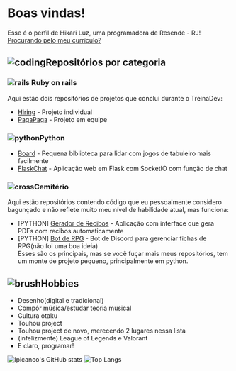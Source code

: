 # Boas vindas!
Esse é o perfil de Hikari Luz, uma programadora de Resende - RJ!\
[Procurando pelo meu currículo?](https://docs.google.com/presentation/d/1dyOUWe0du0mHcQZ3P3D9IBdBnJUlMm5ojJzcO5F-NvU)

## ![coding](https://cdn2.iconfinder.com/data/icons/artificial-intelligence-52/48/bl_1642_Data_development_programming_coding_magnifier-32.png)Repositórios por categoria
### ![rails](https://cdn3.iconfinder.com/data/icons/popular-services-brands-vol-2/512/ruby-on-rails-16.png) Ruby on rails
Aqui estão dois repositórios de projetos que concluí durante o TreinaDev:

- [Hiring](https://github.com/Hikari-desuyoo/td7-projeto-final) - Projeto individual
- [PagaPaga](https://github.com/TreinaDev/pagamentos-alpha) - Projeto em equipe

### ![python](https://cdn4.iconfinder.com/data/icons/logos-and-brands/512/267_Python_logo-16.png)Python
- [Board](https://github.com/Hikari-desuyoo/board) - Pequena biblioteca para lidar com jogos de tabuleiro mais facilmente
- [FlaskChat](https://github.com/Hikari-desuyoo/Flask-chat) - Aplicação web em Flask com SocketIO com função de chat

### ![cross](https://cdn3.iconfinder.com/data/icons/materia-flat-halloween-free/24/039_003_tomb_halloween_grave_cross-16.png)Cemitério
Aqui estão repositórios contendo código que eu pessoalmente considero bagunçado e não reflete muito meu nível de habilidade atual, mas funciona:
- [PYTHON] [Gerador de Recibos](https://github.com/Hikari-desuyoo/Gerador-de-recibos) - Aplicação com interface que gera PDFs com recibos automaticamente
- [PYTHON] [Bot de RPG](https://github.com/Hikari-desuyoo/discord-rpg) - Bot de Discord para gerenciar fichas de RPG(não foi uma boa ideia)\
Esses são os principais, mas se você fuçar mais meus repositórios, tem um monte de projeto pequeno, principalmente em python.

## ![brush](https://cdn4.iconfinder.com/data/icons/48-bubbles/48/17.Brush-32.png)Hobbies
- Desenho(digital e tradicional)
- Compôr música/estudar teoria musical
- Cultura otaku
- Touhou project
- Touhou project de novo, merecendo 2 lugares nessa lista
- (infelizmente) League of Legends e Valorant
- E claro, programar!


![lpicanco's GitHub stats](https://github-readme-stats.vercel.app/api?username=Hikari-desuyoo&count_private=true&show_icons=true&theme=nightowl)
![Top Langs](https://github-readme-stats.vercel.app/api/top-langs/?username=Hikari-desuyoo&count_private=true&langs_count=12&layout=compact&theme=nightowl&hide=Dockerfile,HTML,Jupyter+Notebook,CSS&exclude_repo=grails,stackoverflow-java-sdk,github-readme-stats,github-readme-stats-site,nostr-relay-registry,nostr-gateway,swagger-ui)
